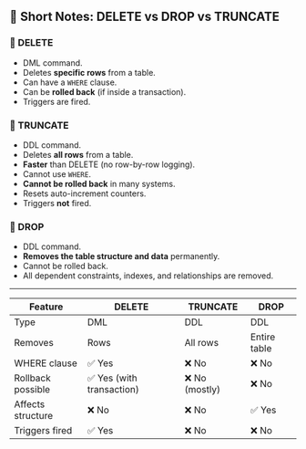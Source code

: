 ## 📘 Short Notes: DELETE vs DROP vs TRUNCATE

### 🔹 DELETE
- DML command.
- Deletes **specific rows** from a table.
- Can have a `WHERE` clause.
- Can be **rolled back** (if inside a transaction).
- Triggers are fired.

### 🔹 TRUNCATE
- DDL command.
- Deletes **all rows** from a table.
- **Faster** than DELETE (no row-by-row logging).
- Cannot use `WHERE`.
- **Cannot be rolled back** in many systems.
- Resets auto-increment counters.
- Triggers **not** fired.

### 🔹 DROP
- DDL command.
- **Removes the table structure and data** permanently.
- Cannot be rolled back.
- All dependent constraints, indexes, and relationships are removed.

---

| Feature              | DELETE                 | TRUNCATE                | DROP                     |
|----------------------|------------------------|--------------------------|---------------------------|
| Type                 | DML                    | DDL                      | DDL                       |
| Removes              | Rows                   | All rows                 | Entire table              |
| WHERE clause         | ✅ Yes                 | ❌ No                    | ❌ No                     |
| Rollback possible    | ✅ Yes (with transaction) | ❌ No (mostly)          | ❌ No                     |
| Affects structure    | ❌ No                  | ❌ No                    | ✅ Yes                    |
| Triggers fired       | ✅ Yes                 | ❌ No                    | ❌ No                     |

